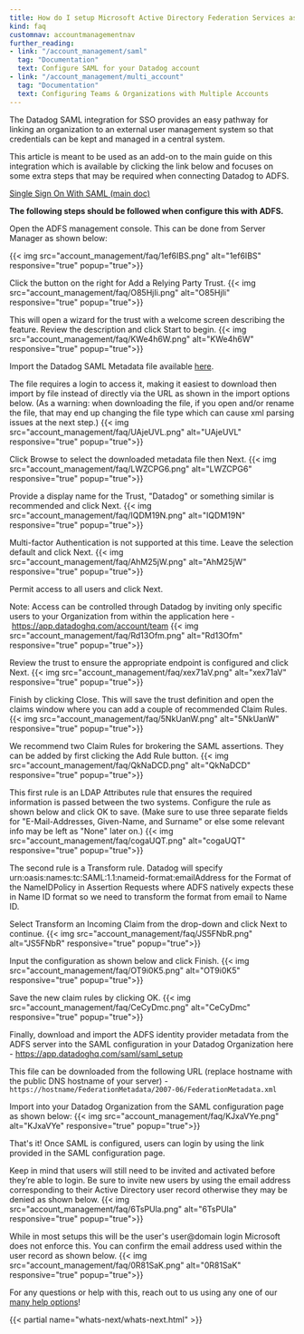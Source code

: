 ```yaml
---
title: How do I setup Microsoft Active Directory Federation Services as a SAML IdP?
kind: faq
customnav: accountmanagementnav
further_reading:
- link: "/account_management/saml"
  tag: "Documentation"
  text: Configure SAML for your Datadog account
- link: "/account_management/multi_account"
  tag: "Documentation"
  text: Configuring Teams & Organizations with Multiple Accounts
---
```


The Datadog SAML integration for SSO provides an easy pathway for linking an organization to an external user management system so that credentials can be kept and managed in a central system.

This article is meant to be used as an add-on to the main guide on this integration which is available by clicking the link below and focuses on some extra steps that may be required when connecting Datadog to ADFS.

[Single Sign On With SAML (main doc)](/account_management/saml)

**The following steps should be followed when configure this with ADFS.**

Open the ADFS management console. This can be done from Server Manager as shown below:

{{< img src="account_management/faq/1ef6IBS.png" alt="1ef6IBS" responsive="true" popup="true">}}

Click the button on the right for Add a Relying Party Trust.
{{< img src="account_management/faq/O85HjIi.png" alt="O85HjIi" responsive="true" popup="true">}}

This will open a wizard for the trust with a welcome screen describing the feature. Review the description and click Start to begin.
{{< img src="account_management/faq/KWe4h6W.png" alt="KWe4h6W" responsive="true" popup="true">}}

Import the Datadog SAML Metadata file available [here](https://app.datadoghq.com/account/saml/metadata.xml).

The file requires a login to access it, making it easiest to download then import by file instead of directly via the URL as shown in the import options below. (As a warning: when downloading the file, if you open and/or rename the file, that may end up changing the file type which can cause xml parsing issues at the next step.)
{{< img src="account_management/faq/UAjeUVL.png" alt="UAjeUVL" responsive="true" popup="true">}}

Click Browse to select the downloaded metadata file then Next.
{{< img src="account_management/faq/LWZCPG6.png" alt="LWZCPG6" responsive="true" popup="true">}}

Provide a display name for the Trust, "Datadog" or something similar is recommended and click Next.
{{< img src="account_management/faq/IQDM19N.png" alt="IQDM19N" responsive="true" popup="true">}}

Multi-factor Authentication is not supported at this time. Leave the selection default and click Next.
{{< img src="account_management/faq/AhM25jW.png" alt="AhM25jW" responsive="true" popup="true">}}

Permit access to all users and click Next.

Note: Access can be controlled through Datadog by inviting only specific users to your Organization from within the application here - https://app.datadoghq.com/account/team
{{< img src="account_management/faq/Rd13Ofm.png" alt="Rd13Ofm" responsive="true" popup="true">}}

Review the trust to ensure the appropriate endpoint is configured and click Next.
{{< img src="account_management/faq/xex71aV.png" alt="xex71aV" responsive="true" popup="true">}}

Finish by clicking Close. This will save the trust definition and open the claims window where you can add a couple of recommended Claim Rules.
{{< img src="account_management/faq/5NkUanW.png" alt="5NkUanW" responsive="true" popup="true">}}

We recommend two Claim Rules for brokering the SAML assertions. They can be added by first clicking the Add Rule button.
{{< img src="account_management/faq/QkNaDCD.png" alt="QkNaDCD" responsive="true" popup="true">}}

This first rule is an LDAP Attributes rule that ensures the required information is passed between the two systems. Configure the rule as shown below and click OK to save. (Make sure to use three separate fields for "E-Mail-Addresses, Given-Name, and Surname" or else some relevant info may be left as "None" later on.)
{{< img src="account_management/faq/cogaUQT.png" alt="cogaUQT" responsive="true" popup="true">}}

The second rule is a Transform rule. Datadog will specify urn:oasis:names:tc:SAML:1.1:nameid-format:emailAddress for the Format of the NameIDPolicy in Assertion Requests where ADFS natively expects these in Name ID format so we need to transform the format from email to Name ID.

Select Transform an Incoming Claim from the drop-down and click Next to continue.
{{< img src="account_management/faq/JS5FNbR.png" alt="JS5FNbR" responsive="true" popup="true">}}

Input the configuration as shown below and click Finish.
{{< img src="account_management/faq/OT9i0K5.png" alt="OT9i0K5" responsive="true" popup="true">}}

Save the new claim rules by clicking OK.
{{< img src="account_management/faq/CeCyDmc.png" alt="CeCyDmc" responsive="true" popup="true">}}

Finally, download and import the ADFS identity provider metadata from the ADFS server into the SAML configuration in your Datadog Organization here - https://app.datadoghq.com/saml/saml_setup

This file can be downloaded from the following URL (replace hostname with the public DNS hostname of your server) - `https://hostname/FederationMetadata/2007-06/FederationMetadata.xml`

Import into your Datadog Organization from the SAML configuration page as shown below:
{{< img src="account_management/faq/KJxaVYe.png" alt="KJxaVYe" responsive="true" popup="true">}}

That's it! Once SAML is configured, users can login by using the link provided in the SAML configuration page.

Keep in mind that users will still need to be invited and activated before they’re able to login. Be sure to invite new users by using the email address corresponding to their Active Directory user record otherwise they may be denied as shown below.
{{< img src="account_management/faq/6TsPUla.png" alt="6TsPUla" responsive="true" popup="true">}}

While in most setups this will be the user's user@domain login Microsoft does not enforce this. You can confirm the email address used within the user record as shown below.
{{< img src="account_management/faq/0R81SaK.png" alt="0R81SaK" responsive="true" popup="true">}}

For any questions or help with this, reach out to us using any one of our [many help options](/help)!

{{< partial name="whats-next/whats-next.html" >}}